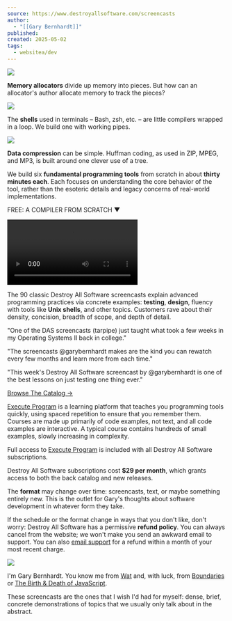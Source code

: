 ```yaml
---
source: https://www.destroyallsoftware.com/screencasts
author:
  - "[[Gary Bernhardt]]"
published: 
created: 2025-05-02
tags:
  - websitea/dev
---
```

![](https://www.destroyallsoftware.com/)

**Memory allocators** divide up memory into pieces. But how can an allocator's author allocate memory to track the pieces?

![](https://www.destroyallsoftware.com/)

The **shells** used in terminals – Bash, zsh, etc. – are little compilers wrapped in a loop. We build one with working pipes.

![](https://www.destroyallsoftware.com/)

**Data compression** can be simple. Huffman coding, as used in ZIP, MPEG, and MP3, is built around one clever use of a tree.

We build six **fundamental programming tools** from scratch in about **thirty minutes each**. Each focuses on understanding the core behavior of the tool, rather than the esoteric details and legacy concerns of real-world implementations.

FREE: A COMPILER FROM SCRATCH ▼

 <video controls=""><track src="/captions/screencasts/das-0101-a-compiler-from-scratch.vtt"> <source src="/screencasts/catalog/a-compiler-from-scratch/download?resolution=1080p"></video>

The 90 classic Destroy All Software screencasts explain advanced programming practices via concrete examples: **testing**, **design**, fluency with tools like **Unix shells**, and other topics. Customers rave about their density, concision, breadth of scope, and depth of detail.

"One of the DAS screencasts (tarpipe) just taught what took a few weeks in my Operating Systems II back in college."

"The screencasts @garybernhardt makes are the kind you can rewatch every few months and learn more from each time."

"This week's Destroy All Software screencast by @garybernhardt is one of the best lessons on just testing one thing ever."

[Browse The Catalog →](https://www.destroyallsoftware.com/screencasts/catalog)

[Execute Program](https://www.executeprogram.com/) is a learning platform that teaches you programming tools quickly, using spaced repetition to ensure that you remember them. Courses are made up primarily of code examples, not text, and all code examples are interactive. A typical course contains hundreds of small examples, slowly increasing in complexity.

Full access to [Execute Program](https://www.executeprogram.com/) is included with all Destroy All Software subscriptions.

Destroy All Software subscriptions cost **$29 per month**, which grants access to both the back catalog and new releases.

The **format** may change over time: screencasts, text, or maybe something entirely new. This is the outlet for Gary's thoughts about software development in whatever form they take.

If the schedule or the format change in ways that you don't like, don't worry: Destroy All Software has a permissive **refund policy**. You can always cancel from the website; we won't make you send an awkward email to support. You can also [email support](https://www.destroyallsoftware.com/) for a refund within a month of your most recent charge.

![](https://www.destroyallsoftware.com/)

I'm Gary Bernhardt. You know me from [Wat](https://www.destroyallsoftware.com/talks/wat) and, with luck, from [Boundaries](https://www.destroyallsoftware.com/talks/boundaries) or [The Birth & Death of JavaScript](https://www.destroyallsoftware.com/talks/the-birth-and-death-of-javascript).

These screencasts are the ones that I wish I'd had for myself: dense, brief, concrete demonstrations of topics that we usually only talk about in the abstract.